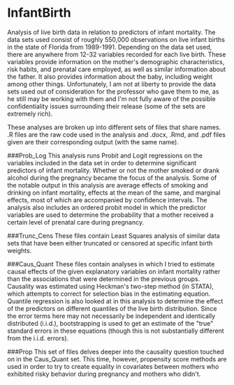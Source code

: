 # InfantBirth
Analysis of live birth data in relation to predictors of infant mortality. The data sets used consist of roughly 550,000 observations on live infant births in the state of Florida from 1989-1991. Depending on the data set used, there are anywhere from 12-32 variables recorded for each live birth. These variables provide information on the mother's demographic characteristics, risk habits, and prenatal care employed, as well as similar information about the father. It also provides information about the baby, including weight among other things. Unfortunately, I am not at liberty to provide the data sets used out of consideration for the professor who gave them to me, as he still may be working with them and I'm not fully aware of the possible confidentiality issues surrounding their release (some of the sets are extremely rich).

These analyses are broken up into different sets of files that share names. .R files are the raw code used in the analysis and .docx, .Rmd, and .pdf files given are their corresponding output (with the same name).

###Prob_Log
This analysis runs Probit and Logit regressions on the variables included in the data set in order to determine significant predictors of infant mortality. Whether or not the mother smoked or drank alcohol during the pregnancy became the focus of the analysis. Some of the notable output in this analysis are average effects of smoking and drinking on infant mortality, effects at the mean of the same, and marginal effects, most of which are accompanied by confidence intervals. The analysis also includes an ordered probit model in which the predictor variables are used to determine the probability that a mother received a certain level of prenatal care during pregnancy.

###Trunc_Cens
These files contain Least Squares analysis of similar data sets that have been either truncated or censored at specific infant birth weights.

###Caus_Quant
These files contain analyses in which I tried to estimate causal effects of the given explanatory variables on infant mortality rather than the associations that were determined in the previous groups. Causality was estimated using Heckman's two-step method (in STATA), which attempts to correct for selection bias in the estimating equation. Quantile regression is also looked at in this analysis to determine the effect of the predictors on different quantiles of the live birth distribution. Since the error terms here may not necessarily be independent and identically distributed (i.i.d.), bootstrapping is used to get an estimate of the "true" standard errors in these equations (though this is not substantially different from the i.i.d. errors). 

###Prop
This set of files delves deeper into the causality question touched on in the Caus_Quant set. This time, however, propensity score methods are used in order to try to create equality in covariates between mothers who exhibited risky behavior during pregnancy and mothers who didn't. 

